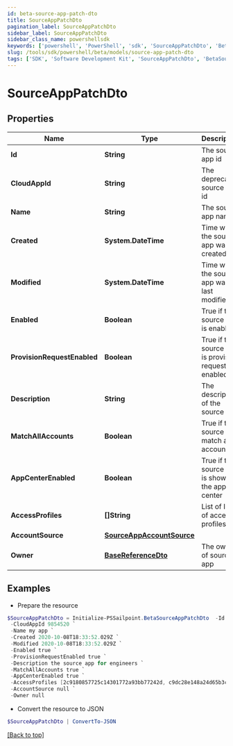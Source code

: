 ```yaml
---
id: beta-source-app-patch-dto
title: SourceAppPatchDto
pagination_label: SourceAppPatchDto
sidebar_label: SourceAppPatchDto
sidebar_class_name: powershellsdk
keywords: ['powershell', 'PowerShell', 'sdk', 'SourceAppPatchDto', 'BetaSourceAppPatchDto'] 
slug: /tools/sdk/powershell/beta/models/source-app-patch-dto
tags: ['SDK', 'Software Development Kit', 'SourceAppPatchDto', 'BetaSourceAppPatchDto']
---
```



# SourceAppPatchDto

## Properties

Name | Type | Description | Notes
------------ | ------------- | ------------- | -------------
**Id** | **String** | The source app id | [optional] 
**CloudAppId** | **String** | The deprecated source app id | [optional] 
**Name** | **String** | The source app name | [optional] 
**Created** | **System.DateTime** | Time when the source app was created | [optional] 
**Modified** | **System.DateTime** | Time when the source app was last modified | [optional] 
**Enabled** | **Boolean** | True if the source app is enabled | [optional] [default to $false]
**ProvisionRequestEnabled** | **Boolean** | True if the source app is provision request enabled | [optional] [default to $false]
**Description** | **String** | The description of the source app | [optional] 
**MatchAllAccounts** | **Boolean** | True if the source app match all accounts | [optional] [default to $false]
**AppCenterEnabled** | **Boolean** | True if the source app is shown in the app center | [optional] [default to $true]
**AccessProfiles** | **[]String** | List of IDs of access profiles | [optional] 
**AccountSource** | [**SourceAppAccountSource**](source-app-account-source) |  | [optional] 
**Owner** | [**BaseReferenceDto**](base-reference-dto) | The owner of source app | [optional] 

## Examples

- Prepare the resource
```powershell
$SourceAppPatchDto = Initialize-PSSailpoint.BetaSourceAppPatchDto  -Id 2c91808874ff91550175097daaec161c `
 -CloudAppId 9854520 `
 -Name my app `
 -Created 2020-10-08T18:33:52.029Z `
 -Modified 2020-10-08T18:33:52.029Z `
 -Enabled true `
 -ProvisionRequestEnabled true `
 -Description the source app for engineers `
 -MatchAllAccounts true `
 -AppCenterEnabled true `
 -AccessProfiles [2c9180857725c14301772a93bb77242d, c9dc28e148a24d65b3ccb5fb8ca5ddd9] `
 -AccountSource null `
 -Owner null
```

- Convert the resource to JSON
```powershell
$SourceAppPatchDto | ConvertTo-JSON
```


[[Back to top]](#) 

